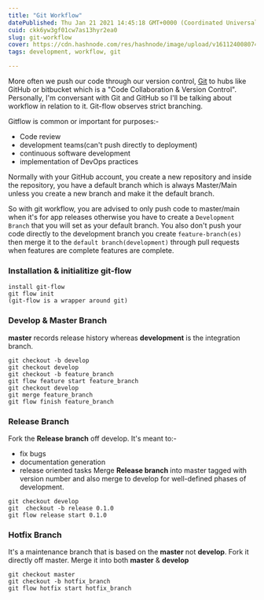 ```yaml
---
title: "Git Workflow"
datePublished: Thu Jan 21 2021 14:45:18 GMT+0000 (Coordinated Universal Time)
cuid: ckk6yw3gf01cw7as13hyr2ea0
slug: git-workflow
cover: https://cdn.hashnode.com/res/hashnode/image/upload/v1611240080741/QIIjYEtCu.png
tags: development, workflow, git

---
```


More often we push our code through our version control, [Git](https://git-scm.com/) to hubs like GitHub or bitbucket which is a "Code Collaboration & Version Control". Personally, I'm conversant with Git and GitHub so I'll be talking about workflow in relation to it. Git-flow observes strict branching.

Gitflow is common or important for purposes:-
- Code review
- development teams(can't push directly to deployment)
- continuous software development
- implementation of DevOps practices

Normally with your GitHub account, you create a new repository and inside the repository, you have a default branch which is always Master/Main unless you create a new branch and make it the default branch. 

So with git workflow, you are advised to only push code to master/main when it's for app releases otherwise you have to create a ``` Development Branch ``` that you will set as your default branch. You also don't push your code directly to the development branch you create ```feature-branch(es)``` then merge it to the ```default branch(development)``` through pull requests when features are complete features are complete.

### Installation & initialitize git-flow
```
install git-flow
git flow init
(git-flow is a wrapper around git)

``` 
### Develop & Master Branch
**master** records release history whereas **development** is the integration branch.


```
git checkout -b develop
git checkout develop
git checkout -b feature_branch
git flow feature start feature_branch
git checkout develop
git merge feature_branch
git flow finish feature_branch
``` 
### Release Branch

Fork the **Release branch** off develop. It's meant to:-
- fix bugs
- documentation generation
- release oriented tasks
Merge **Release branch** into master tagged with version number and also merge to develop for well-defined phases of development.

```
git checkout develop
git  checkout -b release 0.1.0
git flow release start 0.1.0
``` 
### Hotfix Branch
It's a maintenance branch that is based on the **master** not **develop**.  Fork it directly off master. Merge it into both **master**
& **develop**


```
git checkout master
git checkout -b hotfix_branch
git flow hotfix start hotfix_branch
``` 


